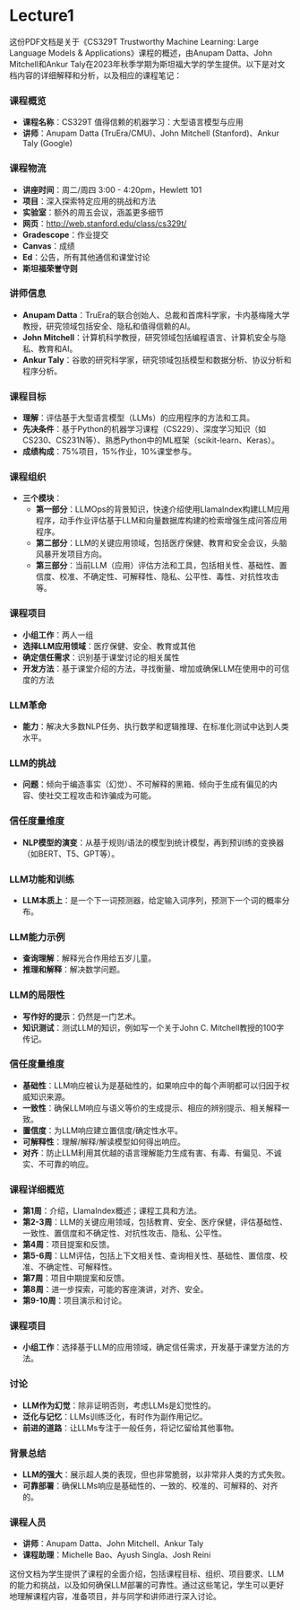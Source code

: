 # Lecture1

这份PDF文档是关于《CS329T Trustworthy Machine Learning: Large Language Models & Applications》课程的概述，由Anupam Datta、John Mitchell和Ankur Taly在2023年秋季学期为斯坦福大学的学生提供。以下是对文档内容的详细解释和分析，以及相应的课程笔记：

### 课程概览
- **课程名称**：CS329T 值得信赖的机器学习：大型语言模型与应用
- **讲师**：Anupam Datta (TruEra/CMU)、John Mitchell (Stanford)、Ankur Taly (Google)

### 课程物流
- **讲座时间**：周二/周四 3:00 - 4:20pm，Hewlett 101
- **项目**：深入探索特定应用的挑战和方法
- **实验室**：额外的周五会议，涵盖更多细节
- **网页**：http://web.stanford.edu/class/cs329t/
- **Gradescope**：作业提交
- **Canvas**：成绩
- **Ed**：公告，所有其他通信和课堂讨论
- **斯坦福荣誉守则**

### 讲师信息
- **Anupam Datta**：TruEra的联合创始人、总裁和首席科学家，卡内基梅隆大学教授，研究领域包括安全、隐私和值得信赖的AI。
- **John Mitchell**：计算机科学教授，研究领域包括编程语言、计算机安全与隐私、教育和AI。
- **Ankur Taly**：谷歌的研究科学家，研究领域包括模型和数据分析、协议分析和程序分析。

### 课程目标
- **理解**：评估基于大型语言模型（LLMs）的应用程序的方法和工具。
- **先决条件**：基于Python的机器学习课程（CS229）、深度学习知识（如CS230、CS231N等）、熟悉Python中的ML框架（scikit-learn、Keras）。
- **成绩构成**：75%项目，15%作业，10%课堂参与。

### 课程组织
- **三个模块**：
  - **第一部分**：LLMOps的背景知识，快速介绍使用LlamaIndex构建LLM应用程序，动手作业评估基于LLM和向量数据库构建的检索增强生成问答应用程序。
  - **第二部分**：LLM的关键应用领域，包括医疗保健、教育和安全会议，头脑风暴开发项目方向。
  - **第三部分**：当前LLM（应用）评估方法和工具，包括相关性、基础性、置信度、校准、不确定性、可解释性、隐私、公平性、毒性、对抗性攻击等。

### 课程项目
- **小组工作**：两人一组
- **选择LLM应用领域**：医疗保健、安全、教育或其他
- **确定信任需求**：识别基于课堂讨论的相关属性
- **开发方法**：基于课堂介绍的方法，寻找衡量、增加或确保LLM在使用中的可信度的方法

### LLM革命
- **能力**：解决大多数NLP任务、执行数学和逻辑推理、在标准化测试中达到人类水平。

### LLM的挑战
- **问题**：倾向于编造事实（幻觉）、不可解释的黑箱、倾向于生成有偏见的内容、使社交工程攻击和诈骗成为可能。

### 信任度量维度
- **NLP模型的演变**：从基于规则/语法的模型到统计模型，再到预训练的变换器（如BERT、T5、GPT等）。

### LLM功能和训练
- **LLM本质上**：是一个下一词预测器，给定输入词序列，预测下一个词的概率分布。

### LLM能力示例
- **查询理解**：解释光合作用给五岁儿童。
- **推理和解释**：解决数学问题。

### LLM的局限性
- **写作好的提示**：仍然是一门艺术。
- **知识测试**：测试LLM的知识，例如写一个关于John C. Mitchell教授的100字传记。

### 信任度量维度
- **基础性**：LLM响应被认为是基础性的，如果响应中的每个声明都可以归因于权威知识来源。
- **一致性**：确保LLM响应与语义等价的生成提示、相应的辨别提示、相关解释一致。
- **置信度**：为LLM响应建立置信度/确定性水平。
- **可解释性**：理解/解释/解读模型如何得出响应。
- **对齐**：防止LLM利用其优越的语言理解能力生成有害、有毒、有偏见、不诚实、不可靠的响应。

### 课程详细概览
- **第1周**：介绍，LlamaIndex概述；课程工具和方法。
- **第2-3周**：LLM的关键应用领域，包括教育、安全、医疗保健，评估基础性、一致性、置信度和不确定性、对抗性攻击、隐私、公平性。
- **第4周**：项目提案和反馈。
- **第5-6周**：LLM评估，包括上下文相关性、查询相关性、基础性、置信度、校准、不确定性、可解释性。
- **第7周**：项目中期提案和反馈。
- **第8周**：进一步探索，可能的客座演讲，对齐、安全。
- **第9-10周**：项目演示和讨论。

### 课程项目
- **小组工作**：选择基于LLM的应用领域，确定信任需求，开发基于课堂方法的方法。

### 讨论
- **LLM作为幻觉**：除非证明否则，考虑LLMs是幻觉性的。
- **泛化与记忆**：LLMs训练泛化，有时作为副作用记忆。
- **前进的道路**：让LLMs专注于一般任务，将记忆留给其他事物。

### 背景总结
- **LLM的强大**：展示超人类的表现，但也非常脆弱，以非常非人类的方式失败。
- **可靠部署**：确保LLMs响应是基础性的、一致的、校准的、可解释的、对齐的。

### 课程人员
- **讲师**：Anupam Datta、John Mitchell、Ankur Taly
- **课程助理**：Michelle Bao、Ayush Singla、Josh Reini

这份文档为学生提供了课程的全面介绍，包括课程目标、组织、项目要求、LLM的能力和挑战，以及如何确保LLM部署的可靠性。通过这些笔记，学生可以更好地理解课程内容，准备项目，并与同学和讲师进行深入讨论。